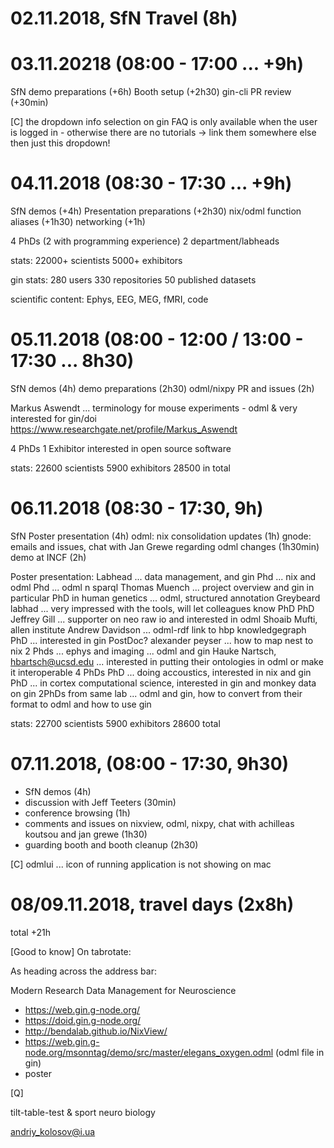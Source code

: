 # 02.11.2018, SfN Travel (8h)

# 03.11.20218 (08:00 - 17:00 ... +9h)

SfN demo preparations (+6h)
Booth setup (+2h30)
gin-cli PR review (+30min)

[C] the dropdown info selection on gin FAQ is only available when the user is logged in - 
otherwise there are no tutorials -> link them somewhere else then just this dropdown!

# 04.11.2018 (08:30 - 17:30 ... +9h)

SfN demos (+4h)
Presentation preparations (+2h30)
nix/odml function aliases (+1h30)
networking (+1h)

4 PhDs (2 with programming experience)
2 department/labheads


stats:
22000+ scientists
5000+ exhibitors


gin stats:
280 users
330 repositories
50 published datasets

scientific content:
Ephys, EEG, MEG, fMRI, code


# 05.11.2018 (08:00 - 12:00 / 13:00 - 17:30 ... 8h30)

SfN demos (4h)
demo preparations (2h30)
odml/nixpy PR and issues (2h)

Markus Aswendt ... terminology for mouse experiments - odml & very interested for gin/doi
https://www.researchgate.net/profile/Markus_Aswendt


4 PhDs
1 Exhibitor interested in open source software

stats:
22600 scientists
5900 exhibitors
28500 in total


# 06.11.2018 (08:30 - 17:30, 9h)

SfN Poster presentation (4h)
odml: nix consolidation updates (1h)
gnode: emails and issues, chat with Jan Grewe regarding odml changes (1h30min)
demo at INCF (2h)

Poster presentation:
Labhead ... data management, and gin
Phd ... nix and odml
Phd ... odml n sparql
Thomas Muench ... project overview and gin in particular
PhD in human genetics ... odml, structured annotation
Greybeard labhad ... very impressed with the tools, will let colleagues know
PhD
PhD Jeffrey Gill ... supporter on neo raw io and interested in odml
Shoaib Mufti, allen institute
Andrew Davidson ... odml-rdf link to hbp knowledgegraph
PhD ... interested in gin
PostDoc? alexander peyser ... how to map nest to nix
2 Phds ... ephys and imaging ... odml and gin
Hauke Nartsch, hbartsch@ucsd.edu ... interested in putting their ontologies in odml or make it interoperable
4 PhDs
PhD ... doing accoustics, interested in nix and gin
PhD ... in cortex computational science, interested in gin and monkey data on gin
2PhDs from same lab ... odml and gin, how to convert from their format to odml and how to use gin

stats:
22700 scientists
5900 exhibitors
28600 total


# 07.11.2018, (08:00 - 17:30, 9h30)

- SfN demos (4h)
- discussion with Jeff Teeters (30min)
- conference browsing (1h)
- comments and issues on nixview, odml, nixpy, chat with achilleas koutsou and 
  jan grewe (1h30)
- guarding booth and booth cleanup (2h30)

[C] odmlui ... icon of running application is not showing on mac


# 08/09.11.2018, travel days (2x8h)

total +21h


[Good to know] On tabrotate:

As heading across the address bar:

Modern Research Data Management for Neuroscience

- https://web.gin.g-node.org/
- https://doid.gin.g-node.org/
- http://bendalab.github.io/NixView/
- https://web.gin.g-node.org/msonntag/demo/src/master/elegans_oxygen.odml (odml file in gin)
- poster




[Q]

tilt-table-test & sport neuro biology

andriy_kolosov@i.ua

